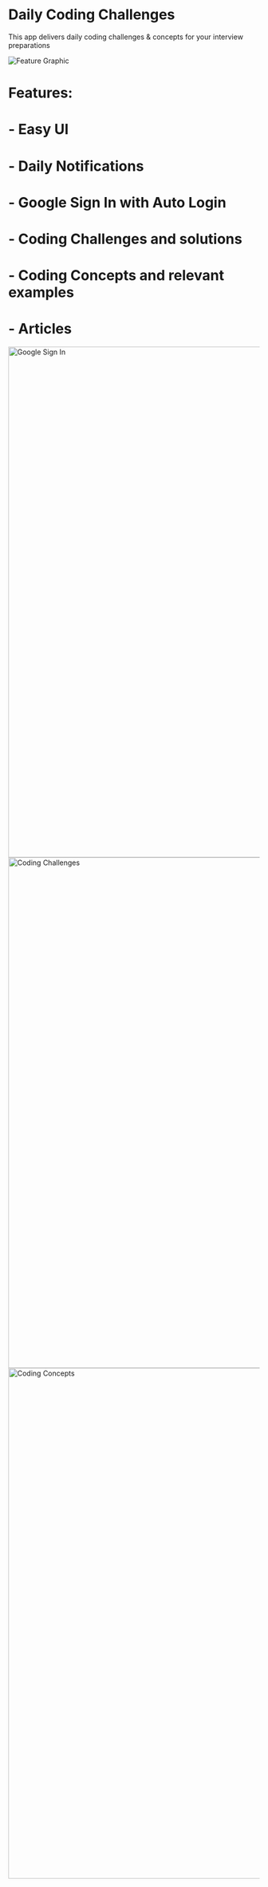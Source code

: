 # Daily Coding Challenges

This app delivers daily coding challenges & concepts for your interview preparations

<img src="assets/images/feature graphic.png" alt="Feature Graphic"/>

# Features:
# - Easy UI
# - Daily Notifications
# - Google Sign In with Auto Login
# - Coding Challenges and solutions
# - Coding Concepts and relevant examples
# - Articles
<img src="assets/images/2-5.8 inch - Galaxy S8-screen__1.png" alt="Google Sign In" height="1024" width="512"/>
<img src="assets/images/3-5.8 inch - Galaxy S8-screen__2.png" alt="Coding Challenges" height="1024" width="512"/>
<img src="assets/images/4-5.8 inch - Galaxy S8-screen__3.png" alt="Coding Concepts" height="1024" width="512"/>
